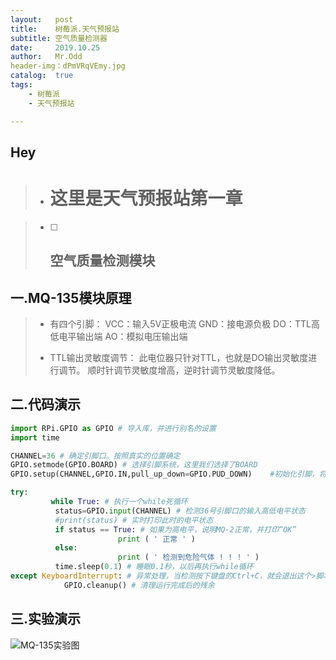 ```yaml
---
layout:   post
title:    树莓派.天气预报站
subtitle: 空气质量检测器
date:     2019.10.25
author:   Mr.Odd
header-img：dPmVRqVEmy.jpg  
catalog:  true
tags: 
	- 树莓派
	- 天气预报站

---
```



## Hey

> - # 这里是天气预报站第一章

> - [ ] ## 空气质量检测模块

##  一.MQ-135模块原理

> - 有四个引脚：
>   VCC：输入5V正极电流
>   GND：接电源负极
>   DO：TTL高低电平输出端
>   AO：模拟电压输出端
>
> - TTL输出灵敏度调节：
>   此电位器只针对TTL，也就是DO输出灵敏度进行调节。
>   顺时针调节灵敏度增高，逆时针调节灵敏度降低。

## 二.代码演示

```python
import RPi.GPIO as GPIO # 导入库，并进行别名的设置
import time

CHANNEL=36 # 确定引脚口。按照真实的位置确定
GPIO.setmode(GPIO.BOARD) # 选择引脚系统，这里我们选择了BOARD
GPIO.setup(CHANNEL,GPIO.IN,pull_up_down=GPIO.PUD_DOWN)    #初始化引脚，将36号引脚设置为输入下拉电阻，因为在初始化的时候不确定的的引电平，因此这样设置是用来保证精准，（但是也可以不写“pull_up_down=GPIO.PUD_DOWN”）

try:
         while True: # 执行一个while死循环
          status=GPIO.input(CHANNEL) # 检测36号引脚口的输入高低电平状态
          #print(status) # 实时打印此时的电平状态
          if status == True: # 如果为高电平，说明MQ-2正常，并打印“OK”
                        print ( ' 正常 ' )      
          else:    
                        print ( ' 检测到危险气体 ! ! ! ' )
          time.sleep(0.1) # 睡眠0.1秒，以后再执行while循环
except KeyboardInterrupt: # 异常处理，当检测按下键盘的Ctrl+C，就会退出这个>脚本
            GPIO.cleanup() # 清理运行完成后的残余
```

## 三.实验演示

![MQ-135实验图](D:\blog\MQ-135实验图.png)





